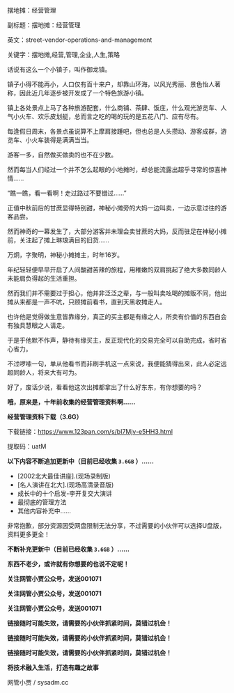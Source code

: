 摆地摊：经营管理

副标题：摆地摊：经营管理

英文：street-vendor-operations-and-management

关键字：摆地摊,经营,管理,企业,人生,策略



话说有这么一个小镇子，叫作御龙镇。

镇子小得不能再小，人口仅有百十来户，却靠山环海，以风光秀丽、景色怡人著称，因此近几年逐步被开发成了一个特色旅游小镇。

镇上各处景点上马了各种旅游配套，什么商铺、茶肆、饭庄，什么观光游览车、人气小火车、欢乐皮划艇，总而言之吃的喝的玩的是五花八门、应有尽有。

每逢假日周末，各景点虽说算不上摩肩接踵吧，但也总是人头攒动、游客成群，游览车、小火车装得是满满当当。

游客一多，自然做买做卖的也不在少数。

然而每当人们经过一个并不怎么起眼的小地摊时，却总能流露出超乎寻常的惊喜神情……



“瞧一瞧，看一看啊！走过路过不要错过……”

正值中秋前后的甘蔗显得特别甜，神秘小摊旁的大妈一边叫卖，一边示意过往的游客品尝。

然而神奇的一幕发生了，大部分游客并未理会卖甘蔗的大妈，反而驻足在神秘小摊前，关注起了摊上琳琅满目的旧货……



万炯，字聚明，神秘小摊摊主，时年16岁。

年纪轻轻便早早开启了人间酸甜苦辣的旅程，用稚嫩的双肩挑起了绝大多数同龄人未能肩负得起的生活重担。

然而我们并不需要过于担心，他并非泛泛之辈，与一般叫卖吆喝的摊贩不同，他出摊从来都是一声不吭，只顾摊前看书，直到天黑收摊走人。

也许他是觉得做生意皆靠缘分，真正的买主都是有缘之人，所卖有价值的东西自会有独具慧眼之人请走。

于是乎他默不作声，静待有缘买主，反正现代化的交易完全可以自助完成，省时省心省力。

不过啰嗦一句，单从他看书而非刷手机这一点来说，我便能猜得出来，此人必定远超同龄人，将来大有可为。



好了，废话少说，看看他这次出摊都拿出了什么好东东，有你想要的吗？

**哦，原来是，十年前收集的经营管理资料啊……**



**经营管理资料下载（3.6G）**

下载链接：https://www.123pan.com/s/bI7Mjv-e5HH3.html

提取码：uatM



**以下内容不断追加更新中（目前已经收集 `3.6GB` ）……**

* [2002北大最佳讲座].(现场录制版)
* [名人演讲在北大].(现场高清录音版)
* 成长中的十个启发-李开复交大演讲
* 最彻底的管理方法
* 其他内容补充中……



非常抱歉，部分资源因受网盘限制无法分享，不过需要的小伙伴可以选择U盘版，资料更多更全！



**不断补充更新中（目前已经收集 `3.6GB` ）……**

**东西不老少，或许就有你想要的也说不定呢！**



**关注网管小贾公众号，发送001071** 

**关注网管小贾公众号，发送001071** 

**关注网管小贾公众号，发送001071** 

**链接随时可能失效，请需要的小伙伴抓紧时间，莫错过机会！** 

**链接随时可能失效，请需要的小伙伴抓紧时间，莫错过机会！** 

**链接随时可能失效，请需要的小伙伴抓紧时间，莫错过机会！** 



**将技术融入生活，打造有趣之故事**

网管小贾 / sysadm.cc

